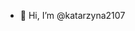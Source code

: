 - 👋 Hi, I’m @katarzyna2107
<!---
katarzyna2107/katarzyna2107 is a ✨ special ✨ repository because its `README.md` (this file) appears on your GitHub profile.
You can click the Preview link to take a look at your changes.
--->
